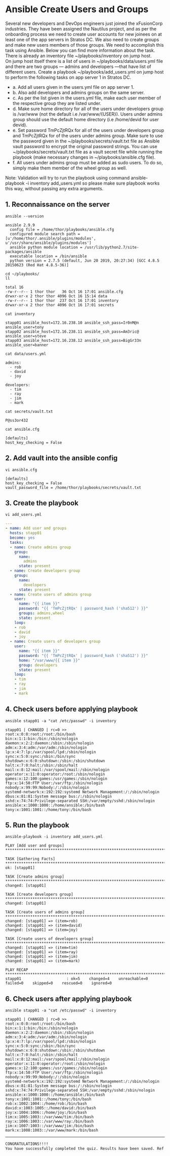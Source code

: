 # Ansible Create Users and Groups

Several new developers and DevOps engineers just joined the xFusionCorp industries. They have been assigned the Nautilus project, and as per the onboarding process we need to create user accounts for new joinees on at least one of the app servers in Stratos DC. We also need to create groups and make new users members of those groups. We need to accomplish this task using Ansible. Below you can find more information about the task.  
There is already an inventory file ~/playbooks/inventory on jump host.  
On jump host itself there is a list of users in ~/playbooks/data/users.yml file and there are two groups — admins and developers —that have list of different users. Create a playbook ~/playbooks/add_users.yml on jump host to perform the following tasks on app server 1 in Stratos DC.  
- a. Add all users given in the users.yml file on app server 1.
- b. Also add developers and admins groups on the same server.
- c. As per the list given in the users.yml file, make each user member of the respective group they are listed under.
- d. Make sure home directory for all of the users under developers group is /var/www (not the default i.e /var/www/{USER}). Users under admins group should use the default home directory (i.e /home/devid for user devid).
- e. Set password TmPcZjtRQx for all of the users under developers group and TmPcZjtRQx for of the users under admins group. Make sure to use the password given in the ~/playbooks/secrets/vault.txt file as Ansible vault password to encrypt the original password strings. You can use ~/playbooks/secrets/vault.txt file as a vault secret file while running the playbook (make necessary changes in ~/playbooks/ansible.cfg file).
- f. All users under admins group must be added as sudo users. To do so, simply make them member of the wheel group as well.  

Note: Validation will try to run the playbook using command ansible-playbook -i inventory add_users.yml so please make sure playbook works this way, without passing any extra arguments.  



## 1. Reconnaissance on the server
`ansible --version`  
```console
ansible 2.9.9
  config file = /home/thor/playbooks/ansible.cfg
  configured module search path = [u'/home/thor/.ansible/plugins/modules', u'/usr/share/ansible/plugins/modules']
  ansible python module location = /usr/lib/python2.7/site-packages/ansible
  executable location = /bin/ansible
  python version = 2.7.5 (default, Jun 20 2019, 20:27:34) [GCC 4.8.5 20150623 (Red Hat 4.8.5-36)]
```

`cd ~/playbooks/`  
`ll`  
```console
total 16
-rw-r--r-- 1 thor thor   36 Oct 16 17:01 ansible.cfg
drwxr-xr-x 2 thor thor 4096 Oct 16 15:14 data
-rw-r--r-- 1 thor thor  237 Oct 16 17:01 inventory
drwxr-xr-x 2 thor thor 4096 Oct 16 17:01 secrets
```

`cat inventory`  
```console
stapp01 ansible_host=172.16.238.10 ansible_ssh_pass=Ir0nM@n ansible_user=tony
stapp02 ansible_host=172.16.238.11 ansible_ssh_pass=Am3ric@ ansible_user=steve
stapp03 ansible_host=172.16.238.12 ansible_ssh_pass=BigGr33n ansible_user=banner
```

`cat data/users.yml`  
```console
admins:
  - rob
  - david
  - joy

developers:
  - tim
  - ray
  - jim
  - mark
```

`cat secrets/vault.txt`  
```console
P@ss3or432
```

`cat ansible.cfg`  
```console
[defaults]
host_key_checking = False
```


## 2. Add vault into the ansible config
`vi ansible.cfg`  
```console
[defaults]
host_key_checking = False
vault_password_file = /home/thor/playbooks/secrets/vault.txt
```

## 3. Create the playbook
`vi add_users.yml`  
```yaml
---
- name: Add user and groups
  hosts: stapp01
  become: yes
  tasks:
  - name: Create admins group
    group:
      name:
        admins
      state: present
  - name: Create developers group
    group:
      name:
        developers
      state: present
  - name: Create users of admins group
    user:
      name: "{{ item }}"
      password: "{{ 'TmPcZjtRQx' | password_hash ('sha512') }}"
      groups: admins,wheel
      state: present
    loop:
    - rob
    - david
    - joy
  - name: Create users of developers group
    user:
      name: "{{ item }}"
      password: "{{ 'TmPcZjtRQx' | password_hash ('sha512') }}"
      home: "/var/www/{{ item }}"
      group: developers
      state: present
    loop:
    - tim
    - ray
    - jim
    - mark
```


## 4. Check users before applying playbook
`ansible stapp01 -a "cat /etc/passwd" -i inventory`  
```absible
stapp01 | CHANGED | rc=0 >>
root:x:0:0:root:/root:/bin/bash
bin:x:1:1:bin:/bin:/sbin/nologin
daemon:x:2:2:daemon:/sbin:/sbin/nologin
adm:x:3:4:adm:/var/adm:/sbin/nologin
lp:x:4:7:lp:/var/spool/lpd:/sbin/nologin
sync:x:5:0:sync:/sbin:/bin/sync
shutdown:x:6:0:shutdown:/sbin:/sbin/shutdown
halt:x:7:0:halt:/sbin:/sbin/halt
mail:x:8:12:mail:/var/spool/mail:/sbin/nologin
operator:x:11:0:operator:/root:/sbin/nologin
games:x:12:100:games:/usr/games:/sbin/nologin
ftp:x:14:50:FTP User:/var/ftp:/sbin/nologin
nobody:x:99:99:Nobody:/:/sbin/nologin
systemd-network:x:192:192:systemd Network Management:/:/sbin/nologin
dbus:x:81:81:System message bus:/:/sbin/nologin
sshd:x:74:74:Privilege-separated SSH:/var/empty/sshd:/sbin/nologin
ansible:x:1000:1000::/home/ansible:/bin/bash
tony:x:1001:1001::/home/tony:/bin/bash
```


## 5. Run the playbook
`ansible-playbook -i inventory add_users.yml`  
```absible
PLAY [Add user and groups] ******************************************************************************************************************************************************************

TASK [Gathering Facts] **********************************************************************************************************************************************************************
ok: [stapp01]

TASK [Create admins group] ******************************************************************************************************************************************************************
changed: [stapp01]

TASK [Create developers group] **************************************************************************************************************************************************************
changed: [stapp01]

TASK [Create users of admins group] *********************************************************************************************************************************************************
changed: [stapp01] => (item=rob)
changed: [stapp01] => (item=david)
changed: [stapp01] => (item=joy)

TASK [Create users of developers group] *****************************************************************************************************************************************************
changed: [stapp01] => (item=tim)
changed: [stapp01] => (item=ray)
changed: [stapp01] => (item=jim)
changed: [stapp01] => (item=mark)

PLAY RECAP **********************************************************************************************************************************************************************************
stapp01                    : ok=5    changed=4    unreachable=0    failed=0    skipped=0    rescued=0    ignored=0
```


## 6. Check users after applying playbook
`ansible stapp01 -a "cat /etc/passwd" -i inventory`  
```absible
stapp01 | CHANGED | rc=0 >>
root:x:0:0:root:/root:/bin/bash
bin:x:1:1:bin:/bin:/sbin/nologin
daemon:x:2:2:daemon:/sbin:/sbin/nologin
adm:x:3:4:adm:/var/adm:/sbin/nologin
lp:x:4:7:lp:/var/spool/lpd:/sbin/nologin
sync:x:5:0:sync:/sbin:/bin/sync
shutdown:x:6:0:shutdown:/sbin:/sbin/shutdown
halt:x:7:0:halt:/sbin:/sbin/halt
mail:x:8:12:mail:/var/spool/mail:/sbin/nologin
operator:x:11:0:operator:/root:/sbin/nologin
games:x:12:100:games:/usr/games:/sbin/nologin
ftp:x:14:50:FTP User:/var/ftp:/sbin/nologin
nobody:x:99:99:Nobody:/:/sbin/nologin
systemd-network:x:192:192:systemd Network Management:/:/sbin/nologin
dbus:x:81:81:System message bus:/:/sbin/nologin
sshd:x:74:74:Privilege-separated SSH:/var/empty/sshd:/sbin/nologin
ansible:x:1000:1000::/home/ansible:/bin/bash
tony:x:1001:1001::/home/tony:/bin/bash
rob:x:1002:1004::/home/rob:/bin/bash
david:x:1003:1005::/home/david:/bin/bash
joy:x:1004:1006::/home/joy:/bin/bash
tim:x:1005:1003::/var/www/tim:/bin/bash
ray:x:1006:1003::/var/www/ray:/bin/bash
jim:x:1007:1003::/var/www/jim:/bin/bash
mark:x:1008:1003::/var/www/mark:/bin/bash
```

---

```bash
CONGRATULATIONS!!!!
You have successfully completed the quiz. Results have been saved. Ref ID:634b203be93d21b175d33bf2
```
